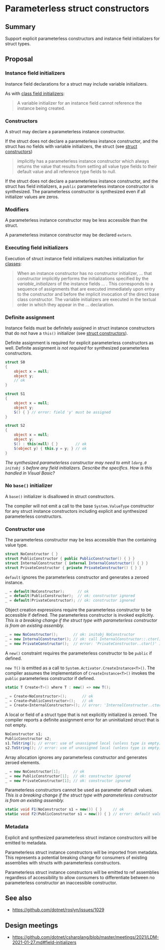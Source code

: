 # Parameterless struct constructors

## Summary

Support explicit parameterless constructors and instance field initializers for struct types.

## Proposal

### Instance field initializers
Instance field declarations for a struct may include variable initializers.

As with [class field initializers](https://github.com/dotnet/csharplang/blob/master/spec/classes.md#instance-field-initialization):
> A variable initializer for an instance field cannot reference the instance being created. 

### Constructors
A struct may declare a parameterless instance constructor.

If the struct does not declare a parameterless instance constructor, and the struct has no fields with variable initializers, the struct (see [struct constructors](https://github.com/dotnet/csharplang/blob/master/spec/structs.md#constructors))
> implicitly has a parameterless instance constructor which always returns the value that results from setting all value type fields to their default value and all reference type fields to null.

If the struct does not declare a parameterless instance constructor, and the struct has field initializers, a `public` parameterless instance constructor is synthesized.
The parameterless constructor is synthesized even if all initializer values are zeros.

### Modifiers
A parameterless instance constructor may be less accessible than the struct.

A parameterless instance constructor may be declared `extern`.

### Executing field initializers
Execution of struct instance field initializers matches initialization for [classes](https://github.com/dotnet/csharplang/blob/master/spec/classes.md#instance-variable-initializers):
> When an instance constructor has no constructor initializer, ... that constructor implicitly performs the initializations specified by the _variable_initializers_ of the instance fields ... . This corresponds to a sequence of assignments that are executed immediately upon entry to the constructor and before the implicit invocation of the direct base class constructor. The variable initializers are executed in the textual order in which they appear in the ... declaration.

### Definite assignment
Instance fields must be definitely assigned in struct instance constructors that do not have a `this()` initializer (see [struct constructors](https://github.com/dotnet/csharplang/blob/master/spec/structs.md#constructors)).

Definite assignment is required for explicit parameterless constructors as well.
Definite assignment _is not required_ for synthesized parameterless constructors.
```csharp
struct S0
{
    object x = null;
    object y;
    // ok
}

struct S1
{
    object x = null;
    object y;
    S() { } // error: field 'y' must be assigned
}

struct S2
{
    object x = null;
    object y;
    S() : this(null) { }        // ok
    S(object y) { this.y = y; } // ok
}
```

_The synthesized parameterless constructor may need to emit `ldarg.0 initobj S` before any field initializers. Describe the specifics. How is this handled in Visual Basic?_

### No `base()` initializer
A `base()` initializer is disallowed in struct constructors.

The compiler will not emit a call to the base `System.ValueType` constructor for any struct instance constructors including explicit and synthesized parameterless constructors.

### Constructor use

The parameterless constructor may be less accessible than the containing value type.
```csharp
struct NoConstructor { }
struct PublicConstructor { public PublicConstructor() { } }
struct InternalConstructor { internal InternalConstructor() { } }
struct PrivateConstructor { private PrivateConstructor() { } }
```

`default` ignores the parameterless constructor and generates a zeroed instance.
```csharp
_ = default(NoConstructor);      // ok
_ = default(PublicConstructor);  // ok: constructor ignored
_ = default(PrivateConstructor); // ok: constructor ignored
```

Object creation expressions require the parameterless constructor to be accessible if defined.
The parameterless constructor is invoked explicitly.
_This is a breaking change if the struct type with parameterless constructor is from an existing assembly._
```csharp
_ = new NoConstructor();       // ok: initobj NoConstructor
_ = new InternalConstructor(); // ok: call InternalConstructor::.ctor()
_ = new PrivateConstructor();  // error: 'PrivateConstructor..ctor()' is inaccessible
```

A `new()` constraint requires the parameterless constructor to be `public` if defined.

`new T()` is emitted as a call to `System.Activator.CreateInstance<T>()`.
The compiler assumes the implementation of `CreateInstance<T>()` invokes the `public` parameterless constructor if defined.
```csharp
static T Create<T>() where T : new() => new T();

_ = Create<NoConstructor>();       // ok
_ = Create<PublicConstructor>();   // ok
_ = Create<InternalConstructor>(); // error: 'InternalConstructor..ctor()' is not public
```

A local or field of a struct type that is not explicitly initialized is zeroed.
The compiler reports a definite assignment error for an uninitialized struct that is not empty. 
```csharp
NoConstructor s1;
PublicConstructor s2;
s1.ToString(); // error: use of unassigned local (unless type is empty)
s2.ToString(); // error: use of unassigned local (unless type is empty)
```

Array allocation ignores any parameterless constructor and generates zeroed elements.
```csharp
_ = new NoConstructor[1];      // ok
_ = new PublicConstructor[1];  // ok: constructor ignored
_ = new PrivateConstructor[1]; // ok: constructor ignored
```

Parameterless constructors cannot be used as parameter default values.
_This is a breaking change if the struct type with parameterless constructor is from an existing assembly._
```csharp
static void F1(NoConstructor s1 = new()) { }     // ok
static void F2(PublicConstructor s1 = new()) { } // error: default value must be constant
```

### Metadata
Explicit and synthesized parameterless struct instance constructors will be emitted to metadata.

Parameterless struct instance constructors will be imported from metadata.
This represents a potential breaking change for consumers of existing assemblies with structs with parameterless constructors.

Parameterless struct instance constructors will be emitted to ref assemblies regardless of accessibility to allow consumers to differentiate between no parameterless constructor an inaccessible constructor.

## See also

- https://github.com/dotnet/roslyn/issues/1029

## Design meetings

- https://github.com/dotnet/csharplang/blob/master/meetings/2021/LDM-2021-01-27.md#field-initializers
